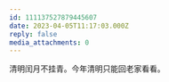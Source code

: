 ```yaml
---
id: 111137527879445607
date: 2023-04-05T11:17:03.000Z
reply: false
media_attachments: 0
---
```


清明闰月不挂青。今年清明只能回老家看看。


